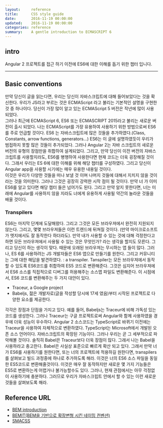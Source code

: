 ```yaml
---
layout:     reference
title:      CSS style guide
date:       2016-11-19 00:00:00
updated:    2016-11-19 00:00:00
categories: reference
summary:    A gentle introduction to ECMASCRIPT 6
---
```





## intro
Angular 2 프로젝트를 접근 하기 이전에 ES6에 대한 이해를 돕기 위한 챕터 입니다. 



**************************************************************************************************



## Basic conventions

만약 당신이 글을 읽는다면, 우리는 당신이 자바스크립트에 대해 들어보았다는 것을 확신한다. 우리가 JS라고 부르는 것은 ECMAScript 라고 불리는 기본적인 설명을 구현한 것 중 하나이다. 당신이 가장 많이 알고 있는 ECMAScript 5 버전은 작년에 많이 사용되었다. <br/>
그러나 최근에 ECMAScript 6, ES6 또는 ECMASCRIPT 2015라고 불리는 새로운 버전이 출시 되었다. 나는 ECMAScript를 가장 유용하여 사용하기 위한 방법으로써 ES6를 주로 언급할 것이다. ES6 는 자바스크립트에 많은 것들을 추가하였다.(Class, Constants, arrow functions, generators…)
ES6는 이 글에 설명하였듯이 우리가 범접하지 못할 많은 것들이 추가되었다. 그러나 Angular 2는 자바 스크립트의 새로운 버전의 유형의 장점만을 취합하여 설계되었다. 그리고, 만약 당신이 이전 버전의 자바스크립트를 사용할지라도, ES6를 병행하여 사용한다면 현재 코드는 더욱 굉장해질 것이다. 그래서 우리는 ES 6에 대한 이해를 위해 해당 챕터를 구성하였다. 그리고 당신이 Angular app을 사용할 시기에는 매우 유용한 내용일 것이다. <br/>
이것은 우리가 다양한 것들을 떠나 보낼 것 이며 나머지 것들에 대해서 지치지 않을 것이라는 것을 의미한다. 그러나 그것은 굉장히 강력한 시작 점이 될 것이다. 만약 너 가 이미 ES6를 알고 있다면 해당 챕터 들은 넘어가도 된다. 그리고 만약 알지 못한다면, 너는 미래에 Angular를 사용하지 않을 지라도 너에게 유용하게 사용될 약간의 놀라운 것들을 배울 것이다.




### Transpilers

ES6는 마지막 단계에 도달해왔다. 그리고 그것은 모든 브라우져에서 완전히 지원되지 않는다. 그리고, 몇몇 브라우져들은 이런 트렌드에 뒤쳐질 것이다. (만약 마이크로소프트가 엣지에서도 잘 동작한다 하더라도). 만약 내가 사용할 수 있는 것에 대해 걱정한다고 하면 모든 브라우져에서 사용될 수 있는 것은 무엇인가? 라는 생각을 할지도 모른다. 그리고 당신이 하는 생각이 맞다. 때문에 오래된 브라우져는 무시하는 앱 들이 많다. 그러나, ES 6를 사용하려는 JS 개발자들은 ES6 앱으로 만들기를 원한다. 그리고 커뮤니티는 그에 대한 해답을 발견하였다. : a transpiler.
Tanspiler는 모든 브라우져에서 동작할 수 있도록 ES6코드를 취합하여 ES5 코드로 변환해준다. 그것은 심지어 브라우져에서 ES6 소스를 직접적으로 디버그를 허용해주는 소스맵 파일도 변환해준다. 이 시점에서, ES6 코드를 변환해주는 두 가지 대안이 있다. 

-	Traceur, a Google project
-	Babeljs, 젊은 개발자로(글을 작성할 당시에 17세 였음)부터 시작된 프로젝트로 다양한 요소를 제공한다. 

각각은 장점과 단점을 가지고 있다. 예를 들어, Babeljs는 Traceur에 비해 가독성 있는 코드를 생성한다. 그러나 Traceur는 구글 프로젝트로써 Angular와 함께 사용하였을 경우에 더욱 성능이 우수하다. Angular 2 소스코드는 TypeScript로 바뀌기 이전에는 Traceur을 사용하여 자체적으로 변환하였다. TypeScript는 Microsoft에서 개발된 오픈 소스 언어이다. 자바스크립트의 확장된 기능이다. 그러나 우리는 곧 그 세부적으로 파악해볼 것이다. 
솔직히 Babel은 Traceur보다 더욱 장점이 많다. 그래서 나는 Babel을 사용하라고 충고한다. Babel은 사실상 표준으로 빠르게 확산 되고 있다. 
그래서 만약 너가 ES6를 사용하기를 원한다면, 또는 너의 프로젝트에 적용하길 원한다면, transpilers를 살펴보고 빌드 과정중에 하나로 추가하도록 해라. 이것은 너의 ES6 소스 파일을 동일한 ES5코드로 변환해줄것이다. 이것은 매우 잘 동작하지만 새로운 몇 가지 기능들은 ES5로 변환하는게 어렵거나 불가능할수도 있다. 그러나, 현재 관점에서는 아무 걱정없이 사용하기에 충분하다. 그러므로 우리가 자바스크립트 안에서 할 수 있는 이런 새로운 것들을 살펴보도록 해라.



## Reference URL
- [BEM introduction](http://getbem.com/introduction/)
- [BEMIT(BEM을 기반으로 확장변형 시킨 네이밍 컨벤션)](http://csswizardry.com/2015/08/bemit-taking-the-bem-naming-convention-a-step-further/)
- [SMACSS](https://smacss.com/)